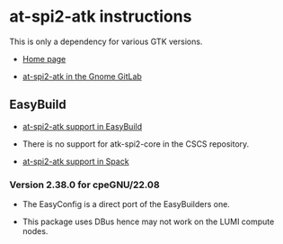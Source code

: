 # at-spi2-atk instructions

This is only a dependency for various GTK versions.

-   [Home page](https://wiki.gnome.org/Accessibility)

-   [at-spi2-atk in the Gnome GitLab](https://gitlab.gnome.org/GNOME/at-spi2-atk)
    
    
## EasyBuild

-   [at-spi2-atk support in EasyBuild](https://github.com/easybuilders/easybuild-easyconfigs/tree/develop/easybuild/easyconfigs/a/at-spi2-atk)
    
-   There is no support for atk-spi2-core in the CSCS repository.
    
-   [ at-spi2-atk support in Spack](https://spack.readthedocs.io/en/latest/package_list.html#at-spi2-atk)
    

### Version 2.38.0 for cpeGNU/22.08

-   The EasyConfig is a direct port of the EasyBuilders one.

-   This package uses DBus hence may not work on the LUMI compute nodes.
